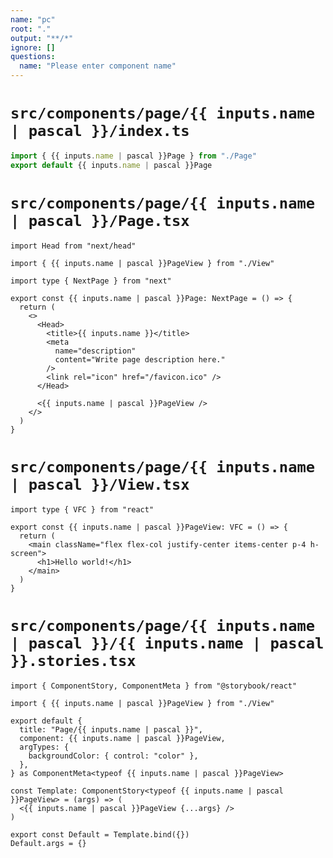 ```yaml
---
name: "pc"
root: "."
output: "**/*"
ignore: []
questions:
  name: "Please enter component name"
---
```


# `src/components/page/{{ inputs.name | pascal }}/index.ts`

```ts
import { {{ inputs.name | pascal }}Page } from "./Page"
export default {{ inputs.name | pascal }}Page
```

# `src/components/page/{{ inputs.name | pascal }}/Page.tsx`

```tsx
import Head from "next/head"

import { {{ inputs.name | pascal }}PageView } from "./View"

import type { NextPage } from "next"

export const {{ inputs.name | pascal }}Page: NextPage = () => {
  return (
    <>
      <Head>
        <title>{{ inputs.name }}</title>
        <meta
          name="description"
          content="Write page description here."
        />
        <link rel="icon" href="/favicon.ico" />
      </Head>

      <{{ inputs.name | pascal }}PageView />
    </>
  )
}
```

# `src/components/page/{{ inputs.name | pascal }}/View.tsx`

```tsx
import type { VFC } from "react"

export const {{ inputs.name | pascal }}PageView: VFC = () => {
  return (
    <main className="flex flex-col justify-center items-center p-4 h-screen">
      <h1>Hello world!</h1>
    </main>
  )
}
```

# `src/components/page/{{ inputs.name | pascal }}/{{ inputs.name | pascal }}.stories.tsx`

```tsx
import { ComponentStory, ComponentMeta } from "@storybook/react"

import { {{ inputs.name | pascal }}PageView } from "./View"

export default {
  title: "Page/{{ inputs.name | pascal }}",
  component: {{ inputs.name | pascal }}PageView,
  argTypes: {
    backgroundColor: { control: "color" },
  },
} as ComponentMeta<typeof {{ inputs.name | pascal }}PageView>

const Template: ComponentStory<typeof {{ inputs.name | pascal }}PageView> = (args) => (
  <{{ inputs.name | pascal }}PageView {...args} />
)

export const Default = Template.bind({})
Default.args = {}
```
